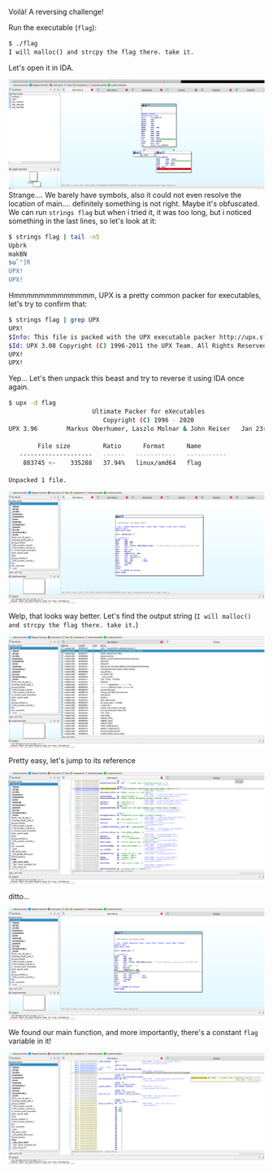 Voilà! A reversing challenge!

Run the executable (`flag`):
```bash
$ ./flag 
I will malloc() and strcpy the flag there. take it.
```

Let's open it in IDA.


![](./1.png)  
Strange.... We barely have symbols, also it could not even resolve the location of main.... definitely something is not right. Maybe it's obfuscated.
We can run `strings flag` but when i tried it, it was too long, but i noticed something in the last lines, so let's look at it:
```bash
$ strings flag | tail -n5
Upbrk        
makBN        
su`"]R       
UPX!         
UPX!         
```
Hmmmmmmmmmmmmm, UPX is a pretty common packer for executables, let's try to confirm that:
```bash
$ strings flag | grep UPX
UPX!
$Info: This file is packed with the UPX executable packer http://upx.sf.net $
$Id: UPX 3.08 Copyright (C) 1996-2011 the UPX Team. All Rights Reserved. $
UPX!
UPX!
```

Yep... Let's then unpack this beast and try to reverse it using IDA once again.
```bash
$ upx -d flag
                       Ultimate Packer for eXecutables
                          Copyright (C) 1996 - 2020
UPX 3.96        Markus Oberhumer, Laszlo Molnar & John Reiser   Jan 23rd 2020

        File size         Ratio      Format      Name
   --------------------   ------   -----------   -----------
    883745 <-    335288   37.94%   linux/amd64   flag

Unpacked 1 file.
```

![](./2.png)  

Welp, that looks way better. Let's find the output string (`I will malloc() and strcpy the flag there. take it.`)

![](./3.png)  

Pretty easy, let's jump to its reference

![](./4.png)  

ditto...

![](./5.png)  

We found our main function, and more importantly, there's a constant `flag` variable in it!

![](./6.png)  
